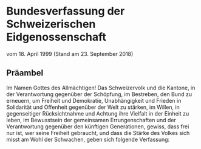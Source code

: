 # Bundesverfassung der Schweizerischen Eidgenossenschaft
vom 18. April 1999 (Stand am 23. September 2018)

## Präambel
Im Namen Gottes des Allmächtigen!
Das Schweizervolk und die Kantone,
in der Verantwortung gegenüber der Schöpfung,
im Bestreben, den Bund zu erneuern, um Freiheit und Demokratie, Unabhängigkeit und Frieden in Solidarität und Offenheit gegenüber der Welt zu stärken,
im Willen, in gegenseitiger Rücksichtnahme und Achtung ihre Vielfalt in der Einheit zu leben,
im Bewusstsein der gemeinsamen Errungenschaften und der Verantwortung gegenüber den künftigen Generationen,
gewiss, dass frei nur ist, wer seine Freiheit gebraucht, und dass die Stärke des Volkes sich misst am Wohl der Schwachen,
geben sich folgende Verfassung:
